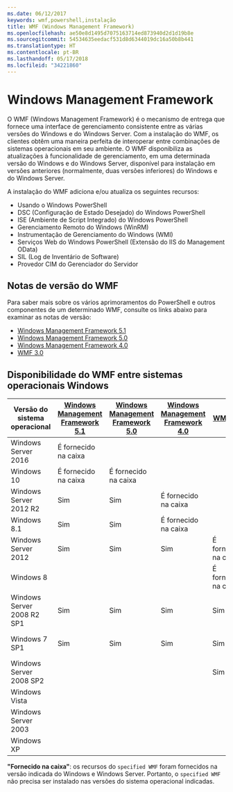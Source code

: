 ```yaml
---
ms.date: 06/12/2017
keywords: wmf,powershell,instalação
title: WMF (Windows Management Framework)
ms.openlocfilehash: ae50e8d1495d7075163714ed873940d2d1d19b8e
ms.sourcegitcommit: 54534635eedacf531d8d6344019dc16a50b8b441
ms.translationtype: HT
ms.contentlocale: pt-BR
ms.lasthandoff: 05/17/2018
ms.locfileid: "34221860"
---
```

# <a name="windows-management-framework"></a>Windows Management Framework

O WMF (Windows Management Framework) é o mecanismo de entrega que fornece uma interface de gerenciamento consistente entre as várias versões do Windows e do Windows Server.
Com a instalação do WMF, os clientes obtêm uma maneira perfeita de interoperar entre combinações de sistemas operacionais em seu ambiente.
O WMF disponibiliza as atualizações à funcionalidade de gerenciamento, em uma determinada versão do Windows e do Windows Server, disponível para instalação em versões anteriores (normalmente, duas versões inferiores) do Windows e do Windows Server.

A instalação do WMF adiciona e/ou atualiza os seguintes recursos:

- Usando o Windows PowerShell
- DSC (Configuração de Estado Desejado) do Windows PowerShell
- ISE (Ambiente de Script Integrado) do Windows PowerShell
- Gerenciamento Remoto do Windows (WinRM)
- Instrumentação de Gerenciamento do Windows (WMI)
- Serviços Web do Windows PowerShell (Extensão do IIS do Management OData)
- SIL (Log de Inventário de Software)
- Provedor CIM do Gerenciador do Servidor

## <a name="wmf-release-notes"></a>Notas de versão do WMF

Para saber mais sobre os vários aprimoramentos do PowerShell e outros componentes de um determinado WMF, consulte os links abaixo para examinar as notas de versão:

- [Windows Management Framework 5.1](5.1/release-notes.md)
- [Windows Management Framework 5.0](5.0/releasenotes.md)
- [Windows Management Framework 4.0](https://download.microsoft.com/download/3/D/6/3D61D262-8549-4769-A660-230B67E15B25/Windows%20Management%20Framework%204%200%20Release%20Notes.docx)
- [WMF 3.0](https://download.microsoft.com/download/E/7/6/E76850B8-DA6E-4FF5-8CCE-A24FC513FD16/WMF%203%20Release%20Notes.docx)

## <a name="wmf-availability-across-windows-operating-systems"></a>Disponibilidade do WMF entre sistemas operacionais Windows

| Versão do sistema operacional | [Windows Management Framework 5.1](https://aka.ms/wmf51download) | [Windows Management Framework 5.0](https://aka.ms/wmf5download) | [Windows Management Framework 4.0](https://aka.ms/wmf4download) |  [WMF 3.0](https://aka.ms/wmf3download) | [WMF 2.0](https://aka.ms/wmf2download) |
| ------------------------ | ----------- | ----------- | ----------- | ------------ |  ------------- |
| Windows Server 2016 | É fornecido na caixa |  |  |  |  |
| Windows 10 | É fornecido na caixa | É fornecido na caixa  | | | |
| Windows Server 2012 R2| Sim | Sim | É fornecido na caixa |  |  |
| Windows 8.1 | Sim | Sim |  É fornecido na caixa |  |  |
| Windows Server 2012 | Sim | Sim | Sim |  É fornecido na caixa | |
| Windows 8 |  |  |  | É fornecido na caixa | |
| Windows Server 2008 R2 SP1 | Sim | Sim | Sim |  Sim| É fornecido na caixa |
| Windows 7 SP1  | Sim | Sim | Sim | Sim | É fornecido na caixa |
| Windows Server 2008 SP2 | | | | Sim | Sim |
| Windows Vista | | | | | Sim |
| Windows Server 2003| | | |  | Sim |
| Windows XP | | | |  | Sim |

**"Fornecido na caixa"**: os recursos do `specified WMF` foram fornecidos na versão indicada do Windows e Windows Server.
Portanto, o `specified WMF` não precisa ser instalado nas versões do sistema operacional indicadas.
